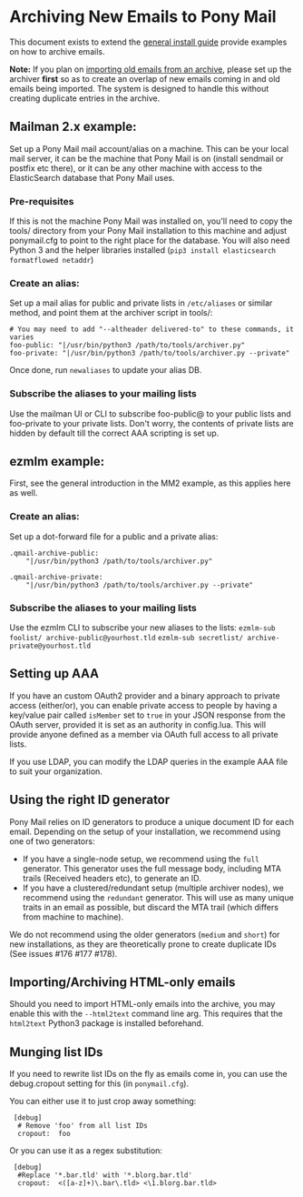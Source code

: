 # Archiving New Emails to Pony Mail #
This document exists to extend the [general install guide](INSTALLING.md) provide examples on how to archive emails.

__Note:__ If you plan on [importing old emails from an archive](IMPORTING.md),
please set up the archiver __first__ so as to create an overlap of new emails
coming in and old emails being imported. The system is designed to handle this
without creating duplicate entries in the archive.

## Mailman 2.x example:
Set up a Pony Mail mail account/alias on a machine. This can be your local mail
server, it can be the machine that Pony Mail is on (install sendmail or postfix
etc there), or it can be any other machine with access to the ElasticSearch
database that Pony Mail uses.


### Pre-requisites
If this is not the machine Pony Mail was installed on, you'll need to copy the
tools/ directory from your Pony Mail installation to this machine and adjust
ponymail.cfg to point to the right place for the database. You will also need
Python 3 and the helper libraries installed
(`pip3 install elasticsearch formatflowed netaddr`)

### Create an alias:
Set up a mail alias for public and private lists in `/etc/aliases` or similar method,
and point them at the archiver script in tools/:

~~~
# You may need to add "--altheader delivered-to" to these commands, it varies
foo-public: "|/usr/bin/python3 /path/to/tools/archiver.py"
foo-private: "|/usr/bin/python3 /path/to/tools/archiver.py --private"
~~~

Once done, run `newaliases` to update your alias DB.

### Subscribe the aliases to your mailing lists
Use the mailman UI or CLI to subscribe foo-public@ to your public lists and
foo-private to your private lists. Don't worry, the contents of private lists
are hidden by default till the correct AAA scripting is set up.


## ezmlm example:
First, see the general introduction in the MM2 example, as this applies here as well.

### Create an alias:
Set up a dot-forward file for a public and a private alias:

~~~
.qmail-archive-public:
    "|/usr/bin/python3 /path/to/tools/archiver.py"

.qmail-archive-private:
    "|/usr/bin/python3 /path/to/tools/archiver.py --private"
~~~


### Subscribe the aliases to your mailing lists
Use the ezmlm CLI to subscribe your new aliases to the lists:
`ezmlm-sub foolist/ archive-public@yourhost.tld`
`ezmlm-sub secretlist/ archive-private@yourhost.tld`


## Setting up AAA
If you have an custom OAuth2 provider and a binary approach to private access
(either/or), you can enable private access to people by having a key/value pair
called `isMember` set to `true` in your JSON response from the OAuth server,
provided it is set as an authority in config.lua. This will provide anyone
defined as a member via OAuth full access to all private lists.

If you use LDAP, you can modify the LDAP queries in the example AAA file to suit
your organization.

## Using the right ID generator
Pony Mail relies on ID generators to produce a unique document ID for each email.
Depending on the setup of your installation, we recommend using one of two generators:

- If you have a single-node setup, we recommend using the `full` generator. This generator
  uses the full message body, including MTA trails (Received headers etc), to generate an ID.
- If you have a clustered/redundant setup (multiple archiver nodes), we recommend using the
  `redundant` generator. This will use as many unique traits in an email as possible, but
  discard the MTA trail (which differs from machine to machine).

We do not recommend using the older generators (`medium` and `short`)
for new installations, as they are theoretically prone to create
duplicate IDs (See issues #176 #177 #178).

## Importing/Archiving HTML-only emails
Should you need to import HTML-only emails into the archive, you may enable this
with the `--html2text` command line arg. This requires that the `html2text` Python3 package
is installed beforehand.

## Munging list IDs
If you need to rewrite list IDs on the fly as emails come in, you can use the debug.cropout 
setting for this (in `ponymail.cfg`). 

You can either use it to just crop away something:
~~~
 [debug]
  # Remove 'foo' from all list IDs
  cropout:  foo
~~~

 Or you can use it as a regex substitution:
~~~
 [debug]
  #Replace '*.bar.tld' with '*.blorg.bar.tld'
  cropout:  <([a-z]+)\.bar\.tld> <\1.blorg.bar.tld>
~~~
  
